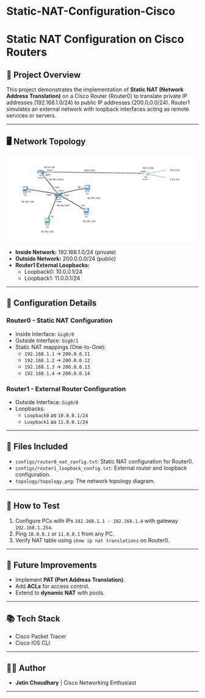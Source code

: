 # Static-NAT-Configuration-Cisco
# Static NAT Configuration on Cisco Routers

## 📡 Project Overview

This project demonstrates the implementation of **Static NAT (Network Address Translation)** on a Cisco Router (Router0) to translate private IP addresses (192.168.1.0/24) to public IP addresses (200.0.0.0/24). Router1 simulates an external network with loopback interfaces acting as remote services or servers.

---

## 🖥️ Network Topology

![Network Topology](topology/topology.png)

- **Inside Network:** 192.168.1.0/24 (private)
- **Outside Network:** 200.0.0.0/24 (public)
- **Router1 External Loopbacks:**
  - Loopback0: 10.0.0.1/24
  - Loopback1: 11.0.0.1/24

---

## 🔧 Configuration Details

### **Router0 - Static NAT Configuration**
- Inside Interface: `Gig0/0`
- Outside Interface: `Gig0/1`
- Static NAT mappings (One-to-One):
  - `192.168.1.1` → `200.0.0.11`
  - `192.168.1.2` → `200.0.0.12`
  - `192.168.1.3` → `200.0.0.13`
  - `192.168.1.4` → `200.0.0.14`

### **Router1 - External Router Configuration**
- Outside Interface: `Gig0/0`
- Loopbacks: 
  - `Loopback0` as `10.0.0.1/24`
  - `Loopback1` as `11.0.0.1/24`

---

## 📝 Files Included
- `configs/router0_nat_config.txt`: Static NAT configuration for Router0.
- `configs/router1_loopback_config.txt`: External router and loopback configuration.
- `topology/topology.png`: The network topology diagram.

---

## 🧪 How to Test

1. Configure PCs with IPs `192.168.1.1 - 192.168.1.4` with gateway `192.168.1.254`.
2. Ping `10.0.0.1` or `11.0.0.1` from any PC.
3. Verify NAT table using `show ip nat translations` on Router0.

---

## 🚀 Future Improvements
- Implement **PAT (Port Address Translation)**.
- Add **ACLs** for access control.
- Extend to **dynamic NAT** with pools.

---

## 📚 Tech Stack
- Cisco Packet Tracer
- Cisco IOS CLI

---

## 🧑‍💻 Author

- **Jatin Choudhary** | Cisco Networking Enthusiast

---


